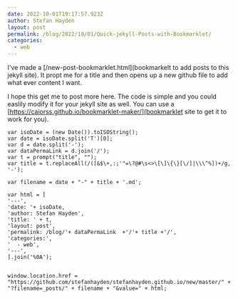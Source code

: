 ```yaml
---
date: 2022-10-01T19:17:57.923Z
author: Stefan Hayden
layout: post
permalink: /blog/2022/10/01/Quick-jekyll-Posts-with-Bookmarklet/
categories:
  - web
---
```


I've made a [/new-post-bookmarklet.html](bookmarkelt to add posts to this jekyll site). It propt me for a title and then opens up a new github file to add what ever content I want.

I hope this get me to post more here. The code is simple and you could easlily modify it for your jekyll site as well. You can use a [https://caiorss.github.io/bookmarklet-maker/](bookmarklet site to get it to work for you).

```
var isoDate = (new Date()).toISOString();
var date = isoDate.split('T')[0];
var d = date.split('-');
var dataPermaLink = d.join('/');
var t = prompt("title", "");
var title = t.replaceAll(/([&$\+,:;'"=\?@#\s<>\[\]\{\}[\/]|\\\^%])+/g, '-');

var filename = date + "-" + title + '.md';

var html = [
'---',
'date: '+ isoDate,
'author: Stefan Hayden',
'title: ' + t,
'layout: post',
'permalink: /blog/'+ dataPermaLink  +'/'+ title +'/',
'categories:',
'  - web',
'---',
].join('%0A');


window.location.href = "https://github.com/stefanhayden/stefanhayden.github.io/new/master/" + "?filename=_posts/" + filename + "&value=" + html;
```
